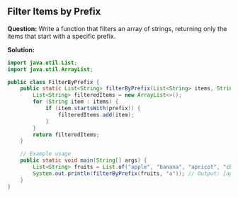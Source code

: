 ## Filter Items by Prefix

**Question:** Write a function that filters an array of strings, returning only the items that start with a specific prefix.

**Solution:**
```java
import java.util.List;
import java.util.ArrayList;

public class FilterByPrefix {
    public static List<String> filterByPrefix(List<String> items, String prefix) {
        List<String> filteredItems = new ArrayList<>();
        for (String item : items) {
            if (item.startsWith(prefix)) {
                filteredItems.add(item);
            }
        }
        return filteredItems;
    }

    // Example usage
    public static void main(String[] args) {
        List<String> fruits = List.of("apple", "banana", "apricot", "cherry", "avocado");
        System.out.println(filterByPrefix(fruits, "a")); // Output: [apple, apricot, avocado]
    }
}

